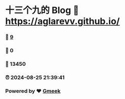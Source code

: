 # 十三个九的 Blog :link: https://aglarevv.github.io/ 
### :page_facing_up: [9](https://aglarevv.github.io//tag.html) 
### :speech_balloon: 0 
### :hibiscus: 13450 
### :alarm_clock: 2024-08-25 21:39:41 
### Powered by :heart: [Gmeek](https://github.com/Meekdai/Gmeek)
